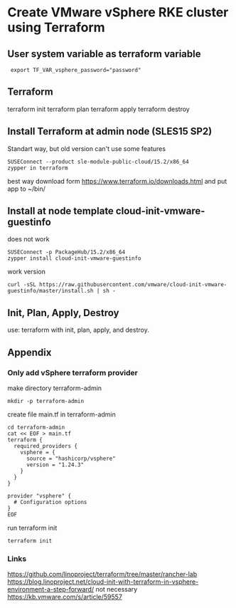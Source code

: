 # Create VMware vSphere RKE cluster using Terraform
## User system variable as terraform variable
```
 export TF_VAR_vsphere_password="password"
```
## Terraform
terraform init
terraform plan
terraform apply
terraform destroy

## Install Terraform at admin node (SLES15 SP2)
Standart way, but old version can't use some features
```
SUSEConnect --product sle-module-public-cloud/15.2/x86_64
zypper in terraform
```
best way download form
https://www.terraform.io/downloads.html
and put app to ~/bin/

## Install at node template cloud-init-vmware-guestinfo

does not work
```
SUSEConnect -p PackageHub/15.2/x86_64
zypper install cloud-init-vmware-guestinfo
```
work version
```
curl -sSL https://raw.githubusercontent.com/vmware/cloud-init-vmware-guestinfo/master/install.sh | sh -
```

## Init, Plan, Apply, Destroy
use: terraform with init, plan, apply, and destroy.

## Appendix
### Only add vSphere terraform provider
make directory terraform-admin

```
mkdir -p terraform-admin
```

create file main.tf in terraform-admin

```
cd terraform-admin
cat << EOF > main.tf
terraform {
  required_providers {
    vsphere = {
      source = "hashicorp/vsphere"
      version = "1.24.3"
    }
  }
}

provider "vsphere" {
  # Configuration options
}
EOF
```
run terraform init
```
terraform init
```

### Links
https://github.com/linoproject/terraform/tree/master/rancher-lab
https://blog.linoproject.net/cloud-init-with-terraform-in-vsphere-environment-a-step-forward/
not necessary https://kb.vmware.com/s/article/59557

